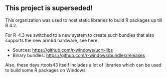 ## This project is superseded!

This organization was used to host static libraries to build R packages up till R 4.2.

For R-4.3 we switched to a new system to create such bundles that also supports the new arm64 hardware, see here:

 - Sources: https://github.com/r-windows/ucrt-libs
 - Binary bundles: https://github.com/r-windows/bundles/releases

Also, these days rtools43 itself includes a lot of libraries which can be used to build some R packages on Windows.

